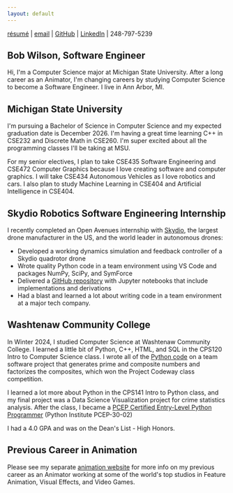 ```yaml
---
layout: default
---
```


<a href="https://bobgwilson.github.io/bob-wilson-resume-computer-science.pdf" target="_blank">résumé</a>
| [email](mailto:wilso169@msu.edu) | [GitHub](https://github.com/bobgwilson/) | [LinkedIn](https://www.linkedin.com/in/bobgwilson/) | 248-797-5239 


## Bob Wilson, Software Engineer
Hi, I'm a Computer Science major at Michigan State University. After a long career as an Animator, I'm changing careers by studying Computer Science to become a Software Engineer. I live in Ann Arbor, MI.

## Michigan State University
I'm pursuing a Bachelor of Science in Computer Science and my expected graduation date is December 2026. I'm having a great time learning C++ in CSE232 and Discrete Math in CSE260. I'm super excited about all the programming classes I'll be taking at MSU.

For my senior electives, I plan to take CSE435 Software Engineering and CSE472 Computer Graphics because I love creating software and computer graphics. I will take CSE434 Autonomous Vehicles as I love robotics and cars. I also plan to study Machine Learning in CSE404 and Artificial Intelligence in CSE404.


## Skydio Robotics Software Engineering Internship

I recently completed an Open Avenues internship with [Skydio](https://www.skydio.com/), the largest drone manufacturer in the US, and the world leader in autonomous drones:

* Developed a working dynamics simulation and feedback controller of a Skydio quadrotor drone
* Wrote quality Python code in a team environment using VS Code and packages NumPy, SciPy, and SymForce
* Delivered a [GitHub repository](https://github.com/bobgwilson/skydio-quadrotor/blob/main/5-Controller-Full.ipynb) with Jupyter notebooks that include implementations and derivations
* Had a blast and learned a lot about writing code in a team environment at a major tech company.


## Washtenaw Community College
In Winter 2024, I studied Computer Science at Washtenaw Community College. I learned a little bit of Python, C++, HTML, and SQL in the CPS120 Intro to Computer Science class. I wrote all of the [Python code](https://github.com/bobgwilson/prime-numbers/blob/main/prime_numbers.py) on a team software project that generates prime and composite numbers and factorizes the composites, which won the Project Codeway class competition.

I learned a lot more about Python in the CPS141 Intro to Python class, and my final project was a Data Science Visualization project for crime statistics analysis. After the class, I became a [PCEP Certified Entry-Level Python Programmer](https://verify.openedg.org/?id=WLFT.A1TC.sJXu) (Python Institute PCEP-30-02)

I had a 4.0 GPA and was on the Dean's List - High Honors.


## Previous Career in Animation

Please see my separate [animation website](http://www.bobwilsonanimation.com/) for more info on my previous career as an Animator working at some of the world's top studios in Feature Animation, Visual Effects, and Video Games.

